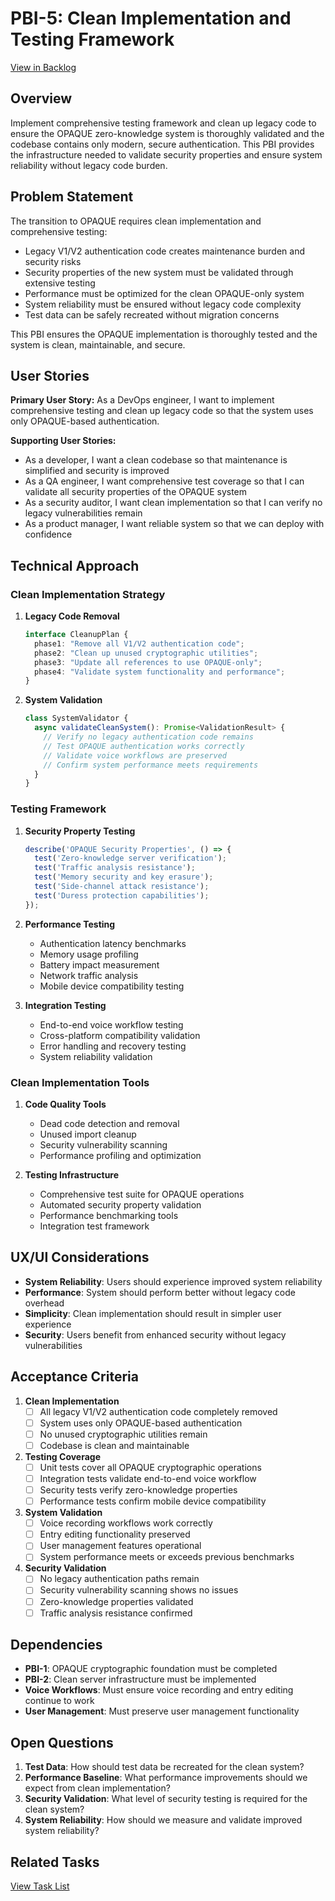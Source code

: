 # PBI-5: Clean Implementation and Testing Framework

[View in Backlog](../backlog.md#user-content-PBI-5)

## Overview

Implement comprehensive testing framework and clean up legacy code to ensure the OPAQUE zero-knowledge system is thoroughly validated and the codebase contains only modern, secure authentication. This PBI provides the infrastructure needed to validate security properties and ensure system reliability without legacy code burden.

## Problem Statement

The transition to OPAQUE requires clean implementation and comprehensive testing:
- Legacy V1/V2 authentication code creates maintenance burden and security risks
- Security properties of the new system must be validated through extensive testing
- Performance must be optimized for the clean OPAQUE-only system
- System reliability must be ensured without legacy code complexity
- Test data can be safely recreated without migration concerns

This PBI ensures the OPAQUE implementation is thoroughly tested and the system is clean, maintainable, and secure.

## User Stories

**Primary User Story:**
As a DevOps engineer, I want to implement comprehensive testing and clean up legacy code so that the system uses only OPAQUE-based authentication.

**Supporting User Stories:**
- As a developer, I want a clean codebase so that maintenance is simplified and security is improved
- As a QA engineer, I want comprehensive test coverage so that I can validate all security properties of the OPAQUE system
- As a security auditor, I want clean implementation so that I can verify no legacy vulnerabilities remain
- As a product manager, I want reliable system so that we can deploy with confidence

## Technical Approach

### Clean Implementation Strategy

1. **Legacy Code Removal**
   ```typescript
   interface CleanupPlan {
     phase1: "Remove all V1/V2 authentication code";
     phase2: "Clean up unused cryptographic utilities";
     phase3: "Update all references to use OPAQUE-only";
     phase4: "Validate system functionality and performance";
   }
   ```

2. **System Validation**
   ```typescript
   class SystemValidator {
     async validateCleanSystem(): Promise<ValidationResult> {
       // Verify no legacy authentication code remains
       // Test OPAQUE authentication works correctly
       // Validate voice workflows are preserved
       // Confirm system performance meets requirements
     }
   }
   ```

### Testing Framework

1. **Security Property Testing**
   ```typescript
   describe('OPAQUE Security Properties', () => {
     test('Zero-knowledge server verification');
     test('Traffic analysis resistance');
     test('Memory security and key erasure');
     test('Side-channel attack resistance');
     test('Duress protection capabilities');
   });
   ```

2. **Performance Testing**
   - Authentication latency benchmarks
   - Memory usage profiling
   - Battery impact measurement
   - Network traffic analysis
   - Mobile device compatibility testing

3. **Integration Testing**
   - End-to-end voice workflow testing
   - Cross-platform compatibility validation
   - Error handling and recovery testing
   - System reliability validation

### Clean Implementation Tools

1. **Code Quality Tools**
   - Dead code detection and removal
   - Unused import cleanup
   - Security vulnerability scanning
   - Performance profiling and optimization

2. **Testing Infrastructure**
   - Comprehensive test suite for OPAQUE operations
   - Automated security property validation
   - Performance benchmarking tools
   - Integration test framework

## UX/UI Considerations

- **System Reliability**: Users should experience improved system reliability
- **Performance**: System should perform better without legacy code overhead
- **Simplicity**: Clean implementation should result in simpler user experience
- **Security**: Users benefit from enhanced security without legacy vulnerabilities

## Acceptance Criteria

1. **Clean Implementation**
   - [ ] All legacy V1/V2 authentication code completely removed
   - [ ] System uses only OPAQUE-based authentication
   - [ ] No unused cryptographic utilities remain
   - [ ] Codebase is clean and maintainable

2. **Testing Coverage**
   - [ ] Unit tests cover all OPAQUE cryptographic operations
   - [ ] Integration tests validate end-to-end voice workflow
   - [ ] Security tests verify zero-knowledge properties
   - [ ] Performance tests confirm mobile device compatibility

3. **System Validation**
   - [ ] Voice recording workflows work correctly
   - [ ] Entry editing functionality preserved
   - [ ] User management features operational
   - [ ] System performance meets or exceeds previous benchmarks

4. **Security Validation**
   - [ ] No legacy authentication paths remain
   - [ ] Security vulnerability scanning shows no issues
   - [ ] Zero-knowledge properties validated
   - [ ] Traffic analysis resistance confirmed

## Dependencies

- **PBI-1**: OPAQUE cryptographic foundation must be completed
- **PBI-2**: Clean server infrastructure must be implemented
- **Voice Workflows**: Must ensure voice recording and entry editing continue to work
- **User Management**: Must preserve user management functionality

## Open Questions

1. **Test Data**: How should test data be recreated for the clean system?
2. **Performance Baseline**: What performance improvements should we expect from clean implementation?
3. **Security Validation**: What level of security testing is required for the clean system?
4. **System Reliability**: How should we measure and validate improved system reliability?

## Related Tasks

[View Task List](./tasks.md) 
